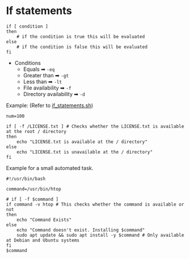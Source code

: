 # If statements

```shell
if [ condition ]
then
    # if the condition is true this will be evaluated
else
    # if the condition is false this will be evaluated
fi
```

- Conditions
  - Equals ➡ `-eq`
  - Greater than ➡ `-gt`
  - Less than ➡ `-lt`
  - File availability ➡ `-f`
  - Directory availability ➡ `-d`

Example: (Refer to [if_statements.sh](../scripts/if_statements.sh))

```shell
num=100

if [ -f /LICENSE.txt ] # Checks whether the LICENSE.txt is available at the root / directory
then
    echo "LICENSE.txt is available at the / directory"
else
    echo "LICENSE.txt is unavailable at the / directory"
fi
```

Example for a small automated task.

```shell
#!/usr/bin/bash

command=/usr/bin/htop

# if [ -f $command ]
if command -v htop # This checks whether the command is available or not
then
	echo "Command Exists"
else
	echo "Command doesn't exist. Installing $command"
    sudo apt update && sudo apt install -y $command # Only available at Debian and Ubuntu systems
fi
$command
```
